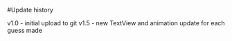 #Update history

v1.0 - initial upload to git
v1.5 - new TextView and animation update for each guess made
